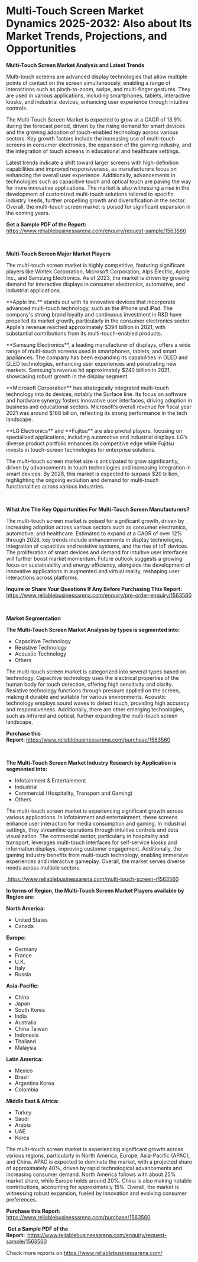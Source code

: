 <p><h1>Multi-Touch Screen Market Dynamics 2025-2032: Also about Its Market Trends, Projections, and Opportunities</h1></p><p><strong>Multi-Touch Screen Market Analysis and Latest Trends</strong></p>
<p><p>Multi-touch screens are advanced display technologies that allow multiple points of contact on the screen simultaneously, enabling a range of interactions such as pinch-to-zoom, swipe, and multi-finger gestures. They are used in various applications, including smartphones, tablets, interactive kiosks, and industrial devices, enhancing user experience through intuitive controls.</p><p>The Multi-Touch Screen Market is expected to grow at a CAGR of 13.9% during the forecast period, driven by the rising demand for smart devices and the growing adoption of touch-enabled technology across various sectors. Key growth factors include the increasing use of multi-touch screens in consumer electronics, the expansion of the gaming industry, and the integration of touch screens in educational and healthcare settings.</p><p>Latest trends indicate a shift toward larger screens with high-definition capabilities and improved responsiveness, as manufacturers focus on enhancing the overall user experience. Additionally, advancements in technologies such as capacitive touch and optical touch are paving the way for more innovative applications. The market is also witnessing a rise in the development of customized multi-touch solutions tailored to specific industry needs, further propelling growth and diversification in the sector. Overall, the multi-touch screen market is poised for significant expansion in the coming years.</p></p>
<p><strong>Get a Sample PDF of the Report:&nbsp;</strong> <a href="https://www.reliablebusinessarena.com/enquiry/request-sample/1563560?utm_campaign=3017&utm_medium=2&utm_source=Github&utm_content=ia&utm_term=06042025&utm_id=multi-touch-screen">https://www.reliablebusinessarena.com/enquiry/request-sample/1563560</a></p>
<p>&nbsp;</p>
<p><strong>Multi-Touch Screen Major Market Players</strong></p>
<p><p>The multi-touch screen market is highly competitive, featuring significant players like Wintek Corporation, Microsoft Corporation, Alps Electric, Apple Inc., and Samsung Electronics. As of 2023, the market is driven by growing demand for interactive displays in consumer electronics, automotive, and industrial applications.</p><p>**Apple Inc.** stands out with its innovative devices that incorporate advanced multi-touch technology, such as the iPhone and iPad. The company's strong brand loyalty and continuous investment in R&D have propelled its market growth, particularly in the consumer electronics sector. Apple's revenue reached approximately $394 billion in 2021, with substantial contributions from its multi-touch-enabled products.</p><p>**Samsung Electronics**, a leading manufacturer of displays, offers a wide range of multi-touch screens used in smartphones, tablets, and smart appliances. The company has been expanding its capabilities in OLED and QLED technologies, enhancing user experiences and penetrating new markets. Samsung's revenue hit approximately $240 billion in 2021, showcasing robust growth in the display segment.</p><p>**Microsoft Corporation** has strategically integrated multi-touch technology into its devices, notably the Surface line. Its focus on software and hardware synergy fosters innovative user interfaces, driving adoption in business and educational sectors. Microsoft’s overall revenue for fiscal year 2021 was around $168 billion, reflecting its strong performance in the tech landscape.</p><p>**LG Electronics** and **Fujitsu** are also pivotal players, focusing on specialized applications, including automotive and industrial displays. LG’s diverse product portfolio enhances its competitive edge while Fujitsu invests in touch-screen technologies for enterprise solutions.</p><p>The multi-touch screen market size is anticipated to grow significantly, driven by advancements in touch technologies and increasing integration in smart devices. By 2028, this market is expected to surpass $20 billion, highlighting the ongoing evolution and demand for multi-touch functionalities across various industries.</p></p>
<p>&nbsp;</p>
<p><strong>What Are The Key Opportunities For Multi-Touch Screen Manufacturers?</strong></p>
<p><p>The multi-touch screen market is poised for significant growth, driven by increasing adoption across various sectors such as consumer electronics, automotive, and healthcare. Estimated to expand at a CAGR of over 12% through 2028, key trends include enhancements in display technologies, integration of capacitive and resistive systems, and the rise of IoT devices. The proliferation of smart devices and demand for intuitive user interfaces will further boost market momentum. Future outlook suggests a growing focus on sustainability and energy efficiency, alongside the development of innovative applications in augmented and virtual reality, reshaping user interactions across platforms.</p></p>
<p><strong>Inquire or Share Your Questions If Any Before Purchasing This Report:</strong> <a href="https://www.reliablebusinessarena.com/enquiry/pre-order-enquiry/1563560?utm_campaign=3017&utm_medium=2&utm_source=Github&utm_content=ia&utm_term=06042025&utm_id=multi-touch-screen">https://www.reliablebusinessarena.com/enquiry/pre-order-enquiry/1563560</a></p>
<p>&nbsp;</p>
<p><strong>Market Segmentation</strong></p>
<p><strong>The Multi-Touch Screen Market Analysis by types is segmented into:</strong></p>
<p><ul><li>Capacitive Technology</li><li>Resistive Technology</li><li>Acoustic Technology</li><li>Others</li></ul></p>
<p><p>The multi-touch screen market is categorized into several types based on technology. Capacitive technology uses the electrical properties of the human body for touch detection, offering high sensitivity and clarity. Resistive technology functions through pressure applied on the screen, making it durable and suitable for various environments. Acoustic technology employs sound waves to detect touch, providing high accuracy and responsiveness. Additionally, there are other emerging technologies, such as infrared and optical, further expanding the multi-touch screen landscape.</p></p>
<p><strong>Purchase this Report:&nbsp;</strong><a href="https://www.reliablebusinessarena.com/purchase/1563560?utm_campaign=3017&utm_medium=2&utm_source=Github&utm_content=ia&utm_term=06042025&utm_id=multi-touch-screen">https://www.reliablebusinessarena.com/purchase/1563560</a></p>
<p>&nbsp;</p>
<p><strong>The Multi-Touch Screen Market Industry Research by Application is segmented into:</strong></p>
<p><ul><li>Infotainment & Entertainment</li><li>Industrial</li><li>Commercial (Hospitality, Transport and Gaming)</li><li>Others</li></ul></p>
<p><p>The multi-touch screen market is experiencing significant growth across various applications. In infotainment and entertainment, these screens enhance user interaction for media consumption and gaming. In industrial settings, they streamline operations through intuitive controls and data visualization. The commercial sector, particularly in hospitality and transport, leverages multi-touch interfaces for self-service kiosks and information displays, improving customer engagement. Additionally, the gaming industry benefits from multi-touch technology, enabling immersive experiences and interactive gameplay. Overall, the market serves diverse needs across multiple sectors.</p></p>
<p><a href="https://www.reliablebusinessarena.com/multi-touch-screen-r1563560?utm_campaign=3017&utm_medium=2&utm_source=Github&utm_content=ia&utm_term=06042025&utm_id=multi-touch-screen">&nbsp;https://www.reliablebusinessarena.com/multi-touch-screen-r1563560</a></p>
<p><strong>In terms of Region, the Multi-Touch Screen Market Players available by Region are:</strong></p>
<p>
    <p> <strong> North America: </strong>
        <ul>
            <li>United States</li>
            <li>Canada</li>
        </ul>
        </p> 
    <p> <strong> Europe: </strong>
        <ul>
            <li>Germany</li>
            <li>France</li>
            <li>U.K.</li>
            <li>Italy</li>
            <li>Russia</li>
        </ul>
        </p> 
    <p> <strong> Asia-Pacific: </strong>
        <ul>
            <li>China</li>
            <li>Japan</li>
            <li>South Korea</li>
            <li>India</li>
            <li>Australia</li>
            <li>China Taiwan</li>
            <li>Indonesia</li>
            <li>Thailand</li>
            <li>Malaysia</li>
        </ul>
        </p> 
    <p> <strong> Latin America: </strong>
        <ul>
            <li>Mexico</li>
            <li>Brazil</li>
            <li>Argentina Korea</li>
            <li>Colombia</li>
        </ul>
        </p> 
    <p> <strong> Middle East & Africa: </strong>
        <ul>
            <li>Turkey</li>
            <li>Saudi</li>
            <li>Arabia</li>
            <li>UAE</li>
            <li>Korea</li>
        </ul>
    </p>
    </p>
<p><p>The multi-touch screen market is experiencing significant growth across various regions, particularly in North America, Europe, Asia-Pacific (APAC), and China. APAC is expected to dominate the market, with a projected share of approximately 40%, driven by rapid technological advancements and increasing consumer demand. North America follows with about 25% market share, while Europe holds around 20%. China is also making notable contributions, accounting for approximately 15%. Overall, the market is witnessing robust expansion, fueled by innovation and evolving consumer preferences.</p></p>
<p><strong>Purchase this Report: </strong><a href="https://www.reliablebusinessarena.com/purchase/1563560?utm_campaign=3017&utm_medium=2&utm_source=Github&utm_content=ia&utm_term=06042025&utm_id=multi-touch-screen">https://www.reliablebusinessarena.com/purchase/1563560</a></p>
<p>&nbsp;<strong>Get a Sample PDF of the Report:&nbsp;&nbsp;</strong><a href="https://www.reliablebusinessarena.com/enquiry/request-sample/1563560?utm_campaign=3017&utm_medium=2&utm_source=Github&utm_content=ia&utm_term=06042025&utm_id=multi-touch-screen">https://www.reliablebusinessarena.com/enquiry/request-sample/1563560</a></p>
<p><strong></strong></p>
<p>Check more reports on <a href="https://www.reliablebusinessarena.com/?utm_campaign=3017&utm_medium=2&utm_source=Github&utm_content=ia&utm_term=06042025&utm_id=multi-touch-screen">https://www.reliablebusinessarena.com/</a></p>